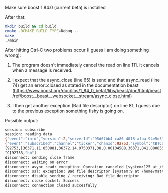 Make sure boost 1.84.0 (current beta) is installed

After that:
```bash
mkdir build && cd build
cmake -DCMAKE_BUILD_TYPE=Debug ..
make
./main
```

After hitting Ctrl-C two problems occur (I guess I am doing something wrong):
1. The program doesn't immediately cancel the read on line 111. It cancels when a message is received.

2. I expect that the async_close (line 65) is send and that async_read (line 74) get an error::closed as stated in the documentation beast (https://www.boost.org/doc/libs/1_84_0_beta1/libs/beast/doc/html/beast/ref/boost__beast__websocket__stream/async_close.html)

3. I then get another exception (Bad file descriptor) on line 81, I guess due to the previous exception something fishy is going on.

Possible output:
```bash
session: subscribe
session: reading data
{"event":"info","version":2,"serverId":"95d67bb4-ca86-4018-afba-94e5d51c3b84","platform":{"status":1}}
{"event":"subscribed","channel":"ticker","chanId":92753,"symbol":"tBTCUSD","pair":"BTCUSD"}
[92753,[36371,11.850881,36372,14.9750371,38,0.00104588,36371,841.88085507,36846,35866]]
^C[92753,"hb"]
disconnect: sending close frame
disconnect: waiting on error
disconnect: async_read: exception: Operation canceled [system:125 at /home/matthijs/boost/boost_1_84_0/boost/beast/websocket/impl/stream_impl.hpp:355:68 in function 'bool boost::beast::websocket::stream<boost::asio::ssl::stream<boost::asio::basic_stream_socket<boost::asio::ip::tcp, boost::cobalt::use_op_t::executor_with_default<boost::asio::any_io_executor>>>>::impl_type::check_stop_now(error_code &) [NextLayer = boost::asio::ssl::stream<boost::asio::basic_stream_socket<boost::asio::ip::tcp, boost::cobalt::use_op_t::executor_with_default<boost::asio::any_io_executor>>>, deflateSupported = true]']
disconnect: ssl: exception: Bad file descriptor [system:9 at /home/matthijs/boost/boost_1_84_0/boost/asio/detail/reactive_socket_recv_op.hpp:170:37 in function 'static void boost::asio::detail::reactive_socket_recv_op<boost::asio::mutable_buffers_1, boost::asio::ssl::detail::io_op<boost::asio::basic_stream_socket<boost::asio::ip::tcp, boost::cobalt::use_op_t::executor_with_default<boost::asio::any_io_executor>>, boost::asio::ssl::detail::shutdown_op, boost::cobalt::completion_handler<boost::system::error_code>>, boost::cobalt::use_op_t::executor_with_default<boost::asio::any_io_executor>>::do_immediate(operation *, bool, const void *) [MutableBufferSequence = boost::asio::mutable_buffers_1, Handler = boost::asio::ssl::detail::io_op<boost::asio::basic_stream_socket<boost::asio::ip::tcp, boost::cobalt::use_op_t::executor_with_default<boost::asio::any_io_executor>>, boost::asio::ssl::detail::shutdown_op, boost::cobalt::completion_handler<boost::system::error_code>>, IoExecutor = boost::cobalt::use_op_t::executor_with_default<boost::asio::any_io_executor>]']
disconnect: disable sending / receiving: Bad file descriptor
disconnect: close socket: Success
disconnect: connection closed succesfully
```
